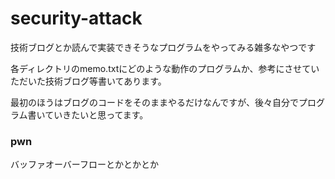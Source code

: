 # security-attack
技術ブログとか読んで実装できそうなプログラムをやってみる雑多なやつです

各ディレクトリのmemo.txtにどのような動作のプログラムか、参考にさせていただいた技術ブログ等書いてあります。

最初のほうはブログのコードをそのままやるだけなんですが、後々自分でプログラム書いていきたいと思ってます。

### pwn
バッファオーバーフローとかとかとか


